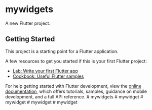 # mywidgets

A new Flutter project.

## Getting Started

This project is a starting point for a Flutter application.

A few resources to get you started if this is your first Flutter project:

- [Lab: Write your first Flutter app](https://docs.flutter.dev/get-started/codelab)
- [Cookbook: Useful Flutter samples](https://docs.flutter.dev/cookbook)

For help getting started with Flutter development, view the
[online documentation](https://docs.flutter.dev/), which offers tutorials,
samples, guidance on mobile development, and a full API reference.
#   m y w i d g e t s  
 #   m y w i d g e t  
 #   m y w i d g e t  
 #   m y w i d g e t  
 #   m y w i d g e t  
 